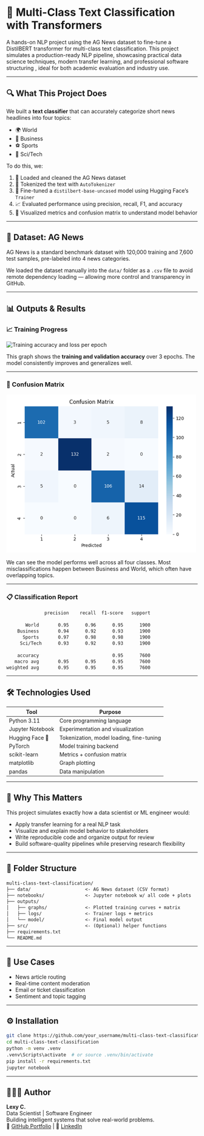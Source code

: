 # 🧠 Multi-Class Text Classification with Transformers

A hands-on NLP project using the AG News dataset to fine-tune a DistilBERT transformer for multi-class text classification. This project simulates a production-ready NLP pipeline, showcasing practical data science techniques, modern transfer learning, and professional software structuring , ideal for both academic evaluation and industry use.

---

## 🔍 What This Project Does

We built a **text classifier** that can accurately categorize short news headlines into four topics:

- 🌍 World  
- 💼 Business  
- ⚽ Sports  
- 🔬 Sci/Tech  

To do this, we:

1. 🧹 Loaded and cleaned the AG News dataset  
2. 🔢 Tokenized the text with `AutoTokenizer`  
3. 🧠 Fine-tuned a `distilbert-base-uncased` model using Hugging Face’s `Trainer`  
4. 📈 Evaluated performance using precision, recall, F1, and accuracy  
5. 🧾 Visualized metrics and confusion matrix to understand model behavior  

---

## 🧪 Dataset: AG News

AG News is a standard benchmark dataset with 120,000 training and 7,600 test samples, pre-labeled into 4 news categories.

We loaded the dataset manually into the `data/` folder as a `.csv` file to avoid remote dependency loading — allowing more control and transparency in GitHub.

---

## 📊 Outputs & Results

### 📈 Training Progress

<img src="outputs/graphs/training-metrics.png" alt="Training accuracy and loss per epoch" width="600"/>

This graph shows the **training and validation accuracy** over 3 epochs. The model consistently improves and generalizes well.

---

### 🧮 Confusion Matrix

<img src="outputs/confusion_matrix.png" alt="Confusion Matrix" width="500"/>

We can see the model performs well across all four classes. Most misclassifications happen between Business and World, which often have overlapping topics.

---

### 📋 Classification Report

```
              precision    recall  f1-score   support

       World       0.95      0.96      0.95      1900
    Business       0.94      0.92      0.93      1900
      Sports       0.97      0.98      0.98      1900
     Sci/Tech      0.93      0.92      0.93      1900

    accuracy                           0.95      7600
   macro avg       0.95      0.95      0.95      7600
weighted avg       0.95      0.95      0.95      7600
```

---

## 🛠️ Technologies Used

| Tool              | Purpose                                      |
|-------------------|----------------------------------------------|
| Python 3.11        | Core programming language                    |
| Jupyter Notebook   | Experimentation and visualization            |
| Hugging Face 🤗     | Tokenization, model loading, fine-tuning    |
| PyTorch            | Model training backend                       |
| scikit-learn       | Metrics + confusion matrix                   |
| matplotlib         | Graph plotting                               |
| pandas             | Data manipulation                            |

---

## 🧠 Why This Matters

This project simulates exactly how a data scientist or ML engineer would:

- Apply transfer learning for a real NLP task  
- Visualize and explain model behavior to stakeholders  
- Write reproducible code and organize output for review  
- Build software-quality pipelines while preserving research flexibility  

---

## 📂 Folder Structure

```
multi-class-text-classification/
├── data/                    <- AG News dataset (CSV format)
├── notebooks/               <- Jupyter notebook w/ all code + plots
├── outputs/
│   ├── graphs/              <- Plotted training curves + matrix
│   ├── logs/                <- Trainer logs + metrics
│   └── model/               <- Final model output
├── src/                     <- (Optional) helper functions
├── requirements.txt
└── README.md
```

---

## 💼 Use Cases

- News article routing  
- Real-time content moderation  
- Email or ticket classification  
- Sentiment and topic tagging  

---

## ⚙️ Installation

```bash
git clone https://github.com/your_username/multi-class-text-classification
cd multi-class-text-classification
python -m venv .venv
.venv\Scripts\activate  # or source .venv/bin/activate
pip install -r requirements.txt
jupyter notebook
```

---

## 👩🏽‍💻 Author

**Lexy C.**  
Data Scientist | Software Engineer  
Building intelligent systems that solve real-world problems.  
📎 [GitHub Portfolio](https://github.com/lexusimni) | 💼 [LinkedIn](https://www.linkedin.com/in/alexus-glass-248061237/)


